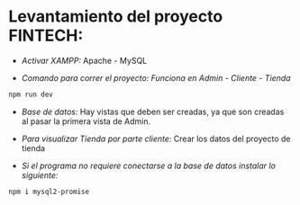 # Levantamiento del proyecto FINTECH:

- _Activar XAMPP:_
Apache - MySQL

- _Comando para correr el proyecto: Funciona en Admin - Cliente - Tienda_
```bash
npm run dev
```
- _Base de datos:_
Hay vistas que deben ser creadas, ya que son creadas al pasar la primera vista de Admin.

- _Para visualizar Tienda por parte cliente:_
Crear los datos del proyecto de tienda 

- _Si el programa no requiere conectarse a la base de datos instalar lo siguiente:_
```bash
npm i mysql2-promise
```


